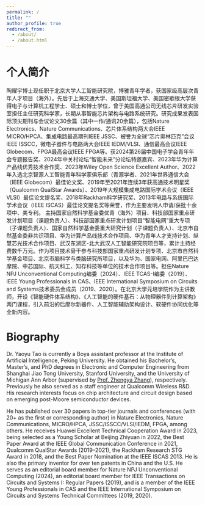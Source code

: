 ```yaml
---
permalink: /
title: ""
author_profile: true
redirect_from: 
  - /about/
  - /about.html
---
```


个人简介
======
陶耀宇博士现任职于北京大学人工智能研究院，博雅青年学者，获国家级高层次青年人才项目（海外）。先后于上海交通大学、美国斯坦福大学、美国密歇根大学获得电子与计算机工程学士、硕士和博士学位，曾于美国高通公司无线芯片研发实验室担任主任研究科学家，长期从事智能芯片架构与电路系统研究。研究成果发表国际顶尖期刊与会议论文30余篇（其中一作/通讯20余篇），包括Nature Electronics、Nature Communications、芯片体系结构两大会IEEE MICRO/HPCA、集成电路最高期刊IEEE JSSC、被誉为全球“芯片奥林匹克”会议IEEE ISSCC，微电子器件与电路两大会IEEE IEDM/VLSI、通信最高会议IEEE Globecom、FPGA最高会议IEEE FPGA等。获2024第26届中国电子学会青年年会专题报告奖、2024年中关村论坛“智能未来”分论坛特邀嘉宾、2023年华为计算产品线优秀技术合作奖、2023年Wiley Open Science Excellent Author、2022年入选北京智源人工智能青年科学家俱乐部（青源学者、2021年世界通信大会（IEEE Globecom）最佳论文奖、2019年至2021年连续3年获高通技术明星奖（Qualcomm QualStar Awards）、2019年大规模集成电路国际学术会议（IEEE VLSI）最佳论文提名奖、2018年Rackham科学研究奖、2013年电路与系统国际学术会议（IEEE ISCAS）最佳论文提名奖等荣誉，作为主要发明人申请/获批十余项中、美专利。
主持国家自然科学基金委优青（海外）项目、科技部国家重点研发计划项目（课题负责人）、科技部国家重点研发计划项目“智能电网”重大专项（子课题负责人）、国家自然科学基金委重大研究计划（子课题负责人）、北京市自然基金委非共识项目、华为计算产品线技术合作项目、华为青年人才支持计划、纵慧芯光技术合作项目、武汉东湖区-北大武汉人工智能研究院项目等，累计主持经费数千万元。作为项目技术骨干参与科技部国家重点研发计划专项、北京市自然科学基金项目、北京市脑科学与类脑研究所项目，以及华为、国家电网、阿里巴巴达摩院、中芯国际、航天科工、知存科技等单位的技术合作项目等。担任Nature NPJ Unconventional Computing编委（2024）、IEEE TCAS-I编委（2019）、IEEE Young Professionals in CAS、IEEE International Symposium on Circuits and Systems技术委员会成员（2019、2020）。在北京大学元培学院作为主讲教师，开设《智能硬件体系结构》、《人工智能的硬件基石：从物理器件到计算架构》两门课程，引入前沿的后摩尔新器件、人工智能辅助架构设计、软硬件协同优化等全新内容。


Biography
======
Dr. Yaoyu Tao is currently a Boya assistant professor at the Institute of Artificial Intelligence, Peking University. He obtained his Bachelor’s, Master’s, and PhD degrees in Electronic and Computer Engineering from Shanghai Jiao Tong University, Stanford University, and the University of Michigan Ann Arbor (supervised by <a href="https://zhang.engin.umich.edu/">Prof. Zhengya Zhang</a>), respectively. Previously he also served as a staff engineer at Qualcomm Wireless R&D. His research interests focus on chip architecture and circuit design based on emerging post-Moore semiconductor devices. 

He has published over 30 papers in top-tier journals and conferences (with 20+ as the first or corresponding author) in Nature Electronics, Nature Communications, MICRO/HPCA, JSSC/ISSCC/VLSI/IEDM, FPGA, among others. He receives Huawei Excellent Technical Cooperation Award in 2023, being selected as a Young Scholar at Beijing Zhiyuan in 2022, the Best Paper Award at the IEEE Global Communication Conference in 2021, Qualcomm QualStar Awards (2019–2021), the Rackham Research STG Award in 2018, and the Best Paper Nomination at the IEEE ISCAS 2013. He is also the primary inventor for over ten patents in China and the U.S. He serves as an editorial board member for Nature NPJ Unconventional Computing (2024), an editorial board member for IEEE Transactions on Circuits and Systems I: Regular Papers (2019), and is a member of the IEEE Young Professionals in CAS and the IEEE International Symposium on Circuits and Systems Technical Committees (2019, 2020).
